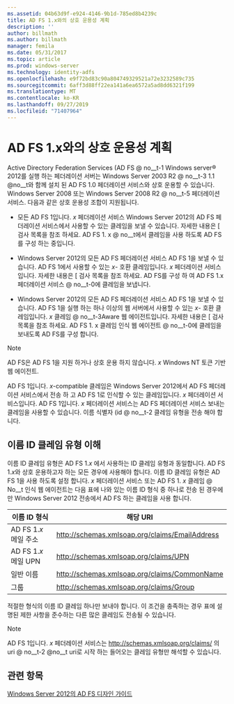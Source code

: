 ```yaml
---
ms.assetid: 04b63d9f-e924-4146-9b1d-785ed8b4239c
title: AD FS 1.x와의 상호 운용성 계획
description: ''
author: billmath
ms.author: billmath
manager: femila
ms.date: 05/31/2017
ms.topic: article
ms.prod: windows-server
ms.technology: identity-adfs
ms.openlocfilehash: e9f72bd83c90a804749329521a72e3232589c735
ms.sourcegitcommit: 6aff3d88ff22ea141a6ea6572a5ad8dd6321f199
ms.translationtype: MT
ms.contentlocale: ko-KR
ms.lasthandoff: 09/27/2019
ms.locfileid: "71407964"
---
```

# <a name="planning-for-interoperability-with-ad-fs-1x"></a>AD FS 1.x와의 상호 운용성 계획

Active Directory Federation Services \(AD FS @ no__t-1 Windows server® 2012를 실행 하는 페더레이션 서버는 Windows Server 2003 R2 @ no__t-3 1.1 @no__t와 함께 설치 된 AD FS 1.0 페더레이션 서비스와 상호 운용할 수 있습니다. Windows Server 2008 또는 Windows Server 2008 R2 @ no__t-5 페더레이션 서비스. 다음과 같은 상호 운용성 조합이 지원됩니다.  

-   모든 AD FS 1입니다. *x* 페더레이션 서비스 Windows Server 2012의 AD FS 페더레이션 서비스에서 사용할 수 있는 클레임을 보낼 수 있습니다. 자세한 내용은 [ 검사 목록을 참조 하세요. AD FS 1. x @ no__t에서 클레임을 사용 하도록 AD FS를 구성 하는 중입니다.  

-   Windows Server 2012의 모든 AD FS 페더레이션 서비스 AD FS 1을 보낼 수 있습니다. AD FS 1에서 사용할 수 있는 *x*\- 호환 클레임입니다. *x* 페더레이션 서비스입니다. 자세한 내용은 [ 검사 목록을 참조 하세요. AD FS를 구성 하 여 AD FS 1.x 페더레이션 서비스 @ no__t-0에 클레임을 보냅니다.  

-   Windows Server 2012의 모든 AD FS 페더레이션 서비스 AD FS 1을 보낼 수 있습니다. AD FS 1을 실행 하는 하나 이상의 웹 서버에서 사용할 수 있는 *x*\- 호환 클레임입니다. *x* 클레임 @ no__t-3Aware 웹 에이전트입니다. 자세한 내용은 [ 검사 목록을 참조 하세요. AD FS 1. x 클레임 인식 웹 에이전트 @ no__t-0에 클레임을 보내도록 AD FS를 구성 합니다.  

> [!NOTE]  
> AD FS은 AD FS 1을 지원 하거나 상호 운용 하지 않습니다. *x* Windows NT 토큰 기반 웹 에이전트.  

AD FS 1입니다. *x*\-compatible 클레임은 Windows Server 2012에서 AD FS 페더레이션 서비스에서 전송 하 고 AD FS 1로 인식할 수 있는 클레임입니다. *x* 페더레이션 서비스입니다. AD FS 1입니다. *x* 페더레이션 서비스는 AD FS 페더레이션 서비스 보내는 클레임을 사용할 수 있습니다. 이름 식별자 \(id @ no__t-2 클레임 유형을 전송 해야 합니다.  

## <a name="understanding-the-name-id-claim-type"></a>이름 ID 클레임 유형 이해  
이름 ID 클레임 유형은 AD FS 1.*x* 에서 사용하는 ID 클레임 유형과 동일합니다. AD FS 1.*x*와 상호 운용하고자 하는 모든 경우에 사용해야 합니다. 이름 ID 클레임 유형은 AD FS 1을 사용 하도록 설정 합니다. *x* 페더레이션 서비스 또는 AD FS 1. *x* 클레임 @ No__t 인식 웹 에이전트는 다음 표에 나와 있는 이름 ID 형식 중 하나로 전송 된 경우에만 Windows Server 2012 전송에서 AD FS 하는 클레임을 사용 합니다.  


|      이름 ID 형식       |               해당 URI                |
|---------------------------|------------------------------------------------|
| AD FS 1.*x* 메일 주소 | http://schemas.xmlsoap.org/claims/EmailAddress |
|   AD FS 1.*x* 메일 UPN   |     http://schemas.xmlsoap.org/claims/UPN      |
|        일반 이름        |  http://schemas.xmlsoap.org/claims/CommonName  |
|           그룹           |    http://schemas.xmlsoap.org/claims/Group     |

적절한 형식의 이름 ID 클레임 하나만 보내야 합니다. 이 조건을 충족하는 경우 표에 설명된 제한 사항을 준수하는 다른 많은 클레임도 전송될 수 있습니다.  

> [!NOTE]  
> AD FS 1입니다. *x* 페더레이션 서비스는 http://schemas.xmlsoap.org/claims/ 의 uri @ no__t-2 @no__t uri로 시작 하는 들어오는 클레임 유형만 해석할 수 있습니다.  

## <a name="see-also"></a>관련 항목
[Windows Server 2012의 AD FS 디자인 가이드](AD-FS-Design-Guide-in-Windows-Server-2012.md)
